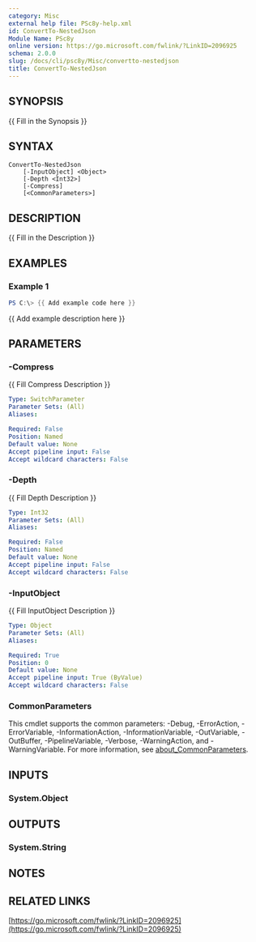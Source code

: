```yaml
---
category: Misc
external help file: PSc8y-help.xml
id: ConvertTo-NestedJson
Module Name: PSc8y
online version: https://go.microsoft.com/fwlink/?LinkID=2096925
schema: 2.0.0
slug: /docs/cli/psc8y/Misc/convertto-nestedjson
title: ConvertTo-NestedJson
---
```




## SYNOPSIS
{{ Fill in the Synopsis }}

## SYNTAX

```
ConvertTo-NestedJson
	[-InputObject] <Object>
	[-Depth <Int32>]
	[-Compress]
	[<CommonParameters>]
```

## DESCRIPTION
{{ Fill in the Description }}

## EXAMPLES

### Example 1
```powershell
PS C:\> {{ Add example code here }}
```

{{ Add example description here }}

## PARAMETERS

### -Compress
{{ Fill Compress Description }}

```yaml
Type: SwitchParameter
Parameter Sets: (All)
Aliases:

Required: False
Position: Named
Default value: None
Accept pipeline input: False
Accept wildcard characters: False
```

### -Depth
{{ Fill Depth Description }}

```yaml
Type: Int32
Parameter Sets: (All)
Aliases:

Required: False
Position: Named
Default value: None
Accept pipeline input: False
Accept wildcard characters: False
```

### -InputObject
{{ Fill InputObject Description }}

```yaml
Type: Object
Parameter Sets: (All)
Aliases:

Required: True
Position: 0
Default value: None
Accept pipeline input: True (ByValue)
Accept wildcard characters: False
```

### CommonParameters
This cmdlet supports the common parameters: -Debug, -ErrorAction, -ErrorVariable, -InformationAction, -InformationVariable, -OutVariable, -OutBuffer, -PipelineVariable, -Verbose, -WarningAction, and -WarningVariable. For more information, see [about_CommonParameters](http://go.microsoft.com/fwlink/?LinkID=113216).

## INPUTS

### System.Object
## OUTPUTS

### System.String
## NOTES

## RELATED LINKS

[https://go.microsoft.com/fwlink/?LinkID=2096925](https://go.microsoft.com/fwlink/?LinkID=2096925)

